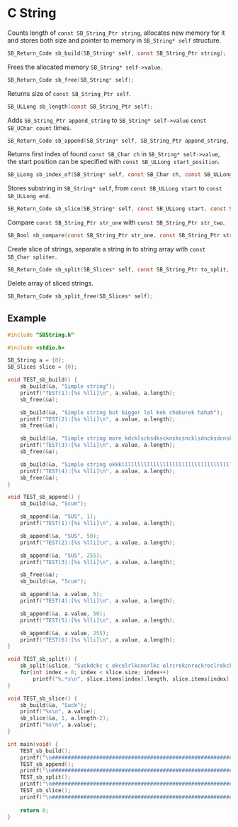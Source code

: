 # C String

Counts length of `const SB_String_Ptr string`, allocates new memory for it and stores both size and pointer to memory in `SB_String* self` structure.
```c
SB_Return_Code sb_build(SB_String* self, const SB_String_Ptr string);
```

Frees the allocated memory `SB_String* self->value`.
```c
SB_Return_Code sb_free(SB_String* self);
```

Returns size of `const SB_String_Ptr self`.
```c
SB_ULLong sb_length(const SB_String_Ptr self);
```

Adds `SB_String_Ptr append_string` to `SB_String* self->value`
`const SB_UChar count` times.
```c
SB_Return_Code sb_append(SB_String* self, SB_String_Ptr append_string, const SB_UChar count);
```

Returns first index of found `const SB_Char ch` in `SB_String* self->value`, the start position can be specified with `const SB_ULLong start_position`.
```c
SB_LLong sb_index_of(SB_String* self, const SB_Char ch, const SB_ULLong start_position);
```

Stores substring in `SB_String* self`, from `const SB_ULLong start` to `const SB_ULLong end`.
```c
SB_Return_Code sb_slice(SB_String* self, const SB_ULLong start, const SB_ULLong end);
```

Compare `const SB_String_Ptr str_one` with `const SB_String_Ptr str_two`.
```c
SB_Bool sb_compare(const SB_String_Ptr str_one, const SB_String_Ptr str_two);
```

Create slice of strings, separate a string in to string array with `const SB_Char spliter`.
```c
SB_Return_Code sb_split(SB_Slices* self, const SB_String_Ptr to_split, const SB_Char spliter);
```

Delete array of sliced strings.
```c
SB_Return_Code sb_split_free(SB_Slices* self);
```

## Example
```c
#include "SBString.h"

#include <stdio.h>

SB_String a = {0};
SB_Slices slice = {0};

void TEST_sb_build() {
	sb_build(&a, "Simple string");
	printf("TEST(1):[%s %lli]\n", a.value, a.length);
	sb_free(&a);

	sb_build(&a, "Simple string but bigger lol kek cheburek hahah");
	printf("TEST(2):[%s %lli]\n", a.value, a.length);
	sb_free(&a);

	sb_build(&a, "Simple string more kdcklscksdkscknskcsncklsdncksdcnskldcsnklcnsknclksdncskldcnsdklncscnsklcsncskldncsklcnskcsldcnsdklcsndcdkncklsc");
	printf("TEST(3):[%s %lli]\n", a.value, a.length);
	sb_free(&a);

	sb_build(&a, "Simple string okkklllllllllllllllllllllllllllllllllllllllllllllllllllllllllllllllllllllllkkkkkkkkkkkkkkkkkkkkkkkkkkkkkkkkkkklkcsksdkcnkldclsdclsdncsdknkkkkkkkkkkkkkkkkkkkkkkkkkkkkkkkkkkkkkkkkkkkkkkkkkkkkkkkkkkkkkkkkkkkkkk");
	printf("TEST(4):[%s %lli]\n", a.value, a.length);
	sb_free(&a);
}

void TEST_sb_append() {
	sb_build(&a, "Scum");

	sb_append(&a, "SUS", 1);
	printf("TEST(1):[%s %lli]\n", a.value, a.length);

	sb_append(&a, "SUS", 50);
	printf("TEST(2):[%s %lli]\n", a.value, a.length);

	sb_append(&a, "SUS", 255);
	printf("TEST(3):[%s %lli]\n", a.value, a.length);

	sb_free(&a);
	sb_build(&a, "Scum");

	sb_append(&a, a.value, 5);
	printf("TEST(4):[%s %lli]\n", a.value, a.length);

	sb_append(&a, a.value, 50);
	printf("TEST(5):[%s %lli]\n", a.value, a.length);

	sb_append(&a, a.value, 255);
	printf("TEST(6):[%s %lli]\n", a.value, a.length);
}

void TEST_sb_split() {
	sb_split(&slice, "Suskdckc c ekcelrlkcnerlkc elrcrekcnreckreclrekckl eclecekck ecle roekree Sus dick kurwa cock", ' ');
	for(int index = 0; index < slice.size; index++)
		printf("%.*s\n", slice.items[index].length, slice.items[index].start);
}

void TEST_sb_slice() {
	sb_build(&a, "Suck");
	printf("%s\n", a.value);
	sb_slice(&a, 1, a.length-2);
	printf("%s\n", a.value);
}

int main(void) {
	TEST_sb_build();
	printf("\n#############################################################################################################################\n");
	TEST_sb_append();
	printf("\n#############################################################################################################################\n");
	TEST_sb_split();
	printf("\n#############################################################################################################################\n");
	TEST_sb_slice();
	printf("\n#############################################################################################################################\n");
	
	return 0;
}
```